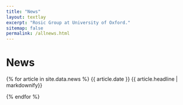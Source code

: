 ```yaml
---
title: "News"
layout: textlay
excerpt: "Rosic Group at University of Oxford."
sitemap: false
permalink: /allnews.html
---
```


# News

{% for article in site.data.news %}
{{ article.date }}
{{ article.headline | markdownify}}
<br/>

{% endfor %}